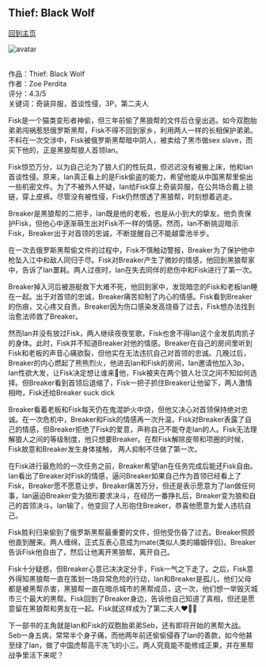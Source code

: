 ## Thief: Black Wolf
[回到主页](https://boheme130.github.io/Fiction.git.io/)

![avatar](https://media.newyorker.com/photos/5d8d18cad4fc160008edad5b/master/pass/191007_r35058web.jpg)
<br>
<br>

作品：Thief: Black Wolf <br>
作者：Zoe Perdita <br>
评分：4.3/5 <br>
关键词：奇装异服，首谈性侵，3P，第二夫人 <br>

Fisk是一个猫类变形者神偷，但三年前偷了黑狼帮的文件后仓皇出逃。如今双胞胎弟弟闯祸惹怒俄罗斯黑帮，Fisk不得不回到家乡，利用两人一样的长相保护弟弟。不料在一次交涉中，Fisk被俄罗斯黑帮暗中阴人，被卖给了黑市做sex slave，而买下他的，正是黑狼帮狼人首领Ian。

Fisk惊恐万分，以为自己沦为了狼人们的性玩具，但迟迟没有被搬上床，他和Ian首谈性侵。原来，Ian真正看上的是Fisk偷盗的能力，希望他能从中国黑帮里偷出一些机密文件。为了不被外人怀疑，Ian给Fisk穿上奇装异服，在公共场合戴上锁链，穿上皮裤。尽管没有被性侵，Fisk仍然恨透了黑狼帮，时刻想着逃走。

Breaker是黑狼帮的二把手，Ian既是他的老板，也是从小到大的挚友。他负责保护Fisk，但他心中逐渐萌生出对Fisk不一样的情感。然而，Ian不断挑逗暗示Fisk，Breaker出于对首领的忠诚，不断提醒自己不能越雷池半步。

在一次去俄罗斯黑帮偷文件的过程中，Fisk不慎触动警报，Breaker为了保护他中枪坠入江中和敌人同归于尽。Fisk对Breaker产生了微妙的情感，他回到黑狼帮家中，告诉了Ian噩耗。两人过夜时，Ian在失去同伴的悲伤中和Fisk进行了第一次。

Breaker掉入河后被游艇救下大难不死，他回到家中，发现暗恋的Fisk和老板Ian睡在一起。出于对首领的忠诚，Breaker痛苦抑制了内心的情感。Fisk看到Breaker的伤痕，又心疼又自责。Breaker因为伤口感染发高烧昏了过去，Fisk想办法找到治愈法师救了Breaker。

然而Ian并没有放过Fisk，两人继续夜夜笙歌，Fisk也舍不得Ian这个金发肌肉凯子的身体。此时，Fisk并不知道Breaker对他的情感。Breaker在自己的房间里听到Fisk和老板的声音心痛欲裂，但他实在无法违抗自己对首领的忠诚。几晚过后，Breaker的内心燃起了熊熊烈火，他进去Ian和Fisk的房间，Ian邀请他加入3p，Ian性欲大发，让Fisk决定想让谁来🌿他，Fisk被夹在两个狼人壮汉之间不知如何选择。但Breaker看到首领后退缩了，Fisk一把子抓住Breaker让他留下，两人激情相吻，Fisk还给Breaker suck dick

Breaker看着老板和Fisk每天仍在鬼混妒火中烧，但他又决心对首领保持绝对忠诚。在一次危机中，Breaker和Fisk的情感再一次升温，Fisk对Breaker表露了自己的情感，但Breaker拒绝了Fisk的爱意，声称自己不能夺走Ian的人。Fisk无法理解狼人之间的等级制度，他只想要Breaker。在帮Fisk解除皮带和项圈的时候，Fisk故意和Breaker发生身体接触， 两人抑制不住做了第一次。

在Fisk进行最危险的一次任务之前，Breaker希望Ian在任务完成后能还Fisk自由。Ian看出了Breaker对Fisk的情感，逼问Breaker如果自己作为首领已经看上了Fisk，Breaker愿不愿意让步。Breaker痛苦万分，但还是表示愿意为了Ian做任何事，Ian逼迫Breaker变为狼形要求决斗，在经历一番挣扎后，Breaker变为狼和自己的首领决斗。Ian输了，他变回了人形抱住Breaker，恭喜他愿意为爱人违抗自己。

Fisk胜利归来偷到了俄罗斯黑帮最重要的文件，但他受伤昏了过去。Breaker照顾他直到醒来。两人缠绵，正式互表心意成为mate(类似人类的婚姻伴侣)。Breaker告诉Fisk他自由了，然后让他离开黑狼帮，离开自己。

Fisk十分疑惑，但Breaker心意已决决定分手，Fisk一气之下走了。之后，Fisk意外得知黑狼帮一直在策划一场异常危险的行动，Ian和Breaker是孤儿，他们父母都是被黑帮杀害，黑狼帮一直在暗杀城市的黑帮成员，这一次，他们想一举毁灭城市三个最大的黑帮。Fisk回到了Breaker身边，告诉他自己知道了真相，但还是愿意留在黑狼帮和男友在一起。Fisk就这样成为了第二夫人❤️🤍💙

下一部书的主角就是Ian和Fisk的双胞胎弟弟Seb，还有即将开始的黑帮大战。Seb一身五病，常常半个身子痛，而他两年前还偷偷侵吞了Ian的善款，如今他甚至绿了Ian，做了中国虎帮高干冼飞的小三。两人究竟能不能修成正果，并在黑帮战争里活下来呢？

